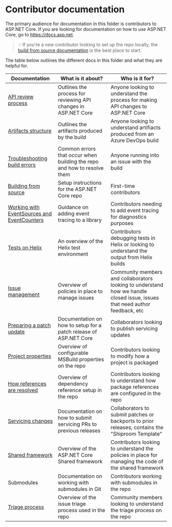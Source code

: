 Contributor documentation
=========================

The primary audience for documentation in this folder is contributors to ASP.NET Core.
If you are looking for documentation on how to *use* ASP.NET Core, go to <https://docs.asp.net>.

> :bulb: If you're a new contributor looking to set up the repo locally, the [build from source documentation](BuildFromSource.md) is the best place to start.

The table below outlines the different docs in this folder and what they are helpful for.

| Documentation        | What is it about?   | Who is it for?      |
|--------------------------------------------------------------------------|-------------------------------------------------------------------------|-----------------------------------------------------------------------------------------------------------------------------|
| [API review process](APIReviewProcess.md)      | Outlines the process for reviewing API changes in ASP.NET Core          | Anyone looking to understand the process for making API changes to ASP.NET Core      |
| [Artifacts structure](Artifacts.md)            | Outlines the artifacts produced by the build  | Anyone looking to understand artifiacts produced from an Azure DevOps build          |
| [Troubleshooting build errors](BuildErrors.md) | Common errors that occur when building the repo and how to resolve them | Anyone running into an issue with the build        |
| [Building from source](BuildFromSource.md)     | Setup instructions for the ASP.NET Core repo  | First-time contributors          |
| [Working with EventSources and EventCounters](EventSourceAndCounters.md) | Guidance on adding event tracing to a library | Contributors needing to add event tracing for diagnostics purposes      |
| [Tests on Helix](Helix.md)        | An overview of the Helix test environment     | Contributors debugging tests in Helix or looking to understand the output from Helix builds       |
| [Issue management](IssueManagementPolicies.md) | Overview of policies in place to manage issues| Community members and collaborators looking to understand how we handle closed issue, issues that need author feedback, etc |    |
| [Preparing a patch update](PreparingPatchUpdates.md)        | Documentation on how to setup for a patch release of ASP.NET Core       | Collaborators looking to publish servicing updates         |
| [Project properties](ProjectProperties.md)     | Overview of configurable MSBuild properties on the repo    | Contributors looking to modify how a project is packaged   |
| [How references are resolved](ReferenceResolution.md)       | Overview of dependency reference setup in the repo         | Contributors looking to understand how package references are configured in the repo |
| [Servicing changes](Servicing.md) | Documentation on how to submit servicing PRs to previous releases       | Collaborators to submit patches or backports to prior releases, contains the "Shiproom Template"  |
| [Shared framework](SharedFramework.md)         | Overview of the ASP.NET Core Shared framework | Contributors looking to understand the policies in place for managing the code of the shared framework         |
| Submodules           | Documentation on working with submodules in Git     |   Contributors working with submodules in the repo     |
| [Triage process](TriageProcess.md)| Overview of the issue triage process used in the repo     | Community members looking to understand the triage process on the repo  |
